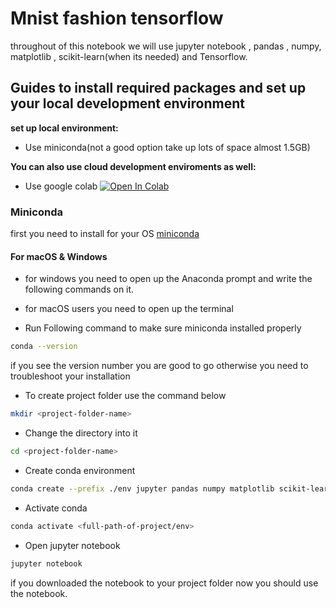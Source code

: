 # Mnist fashion tensorflow

throughout of this notebook we will use jupyter notebook , pandas , numpy, matplotlib , scikit-learn(when its needed) and Tensorflow.

## Guides to install required packages and set up your local development environment

**set up local environment:**

- Use miniconda(not a good option take up lots of space almost 1.5GB)

**You can also use cloud development enviroments as well:**

- Use google colab <a href="https://research.google.com/colaboratory" target="_parent"><img src="https://colab.research.google.com/assets/colab-badge.svg" alt="Open In Colab"/></a>

### Miniconda

first you need to install for your OS [miniconda](https://docs.conda.io/en/latest/miniconda.html)

#### For macOS & Windows

- for windows you need to open up the Anaconda prompt and write the following commands on it.

- for macOS users you need to open up the terminal

* Run Following command to make sure miniconda installed properly

```sh
conda --version
```

if you see the version number you are good to go otherwise you need to troubleshoot your installation

- To create project folder use the command below

```sh
mkdir <project-folder-name>
```

- Change the directory into it

```sh
cd <project-folder-name>
```

- Create conda environment

```sh
conda create --prefix ./env jupyter pandas numpy matplotlib scikit-learn tensorflow
```

- Activate conda

```sh
conda activate <full-path-of-project/env>
```

- Open jupyter notebook

```sh
jupyter notebook
```

if you downloaded the notebook to your project folder now you should use the notebook.
